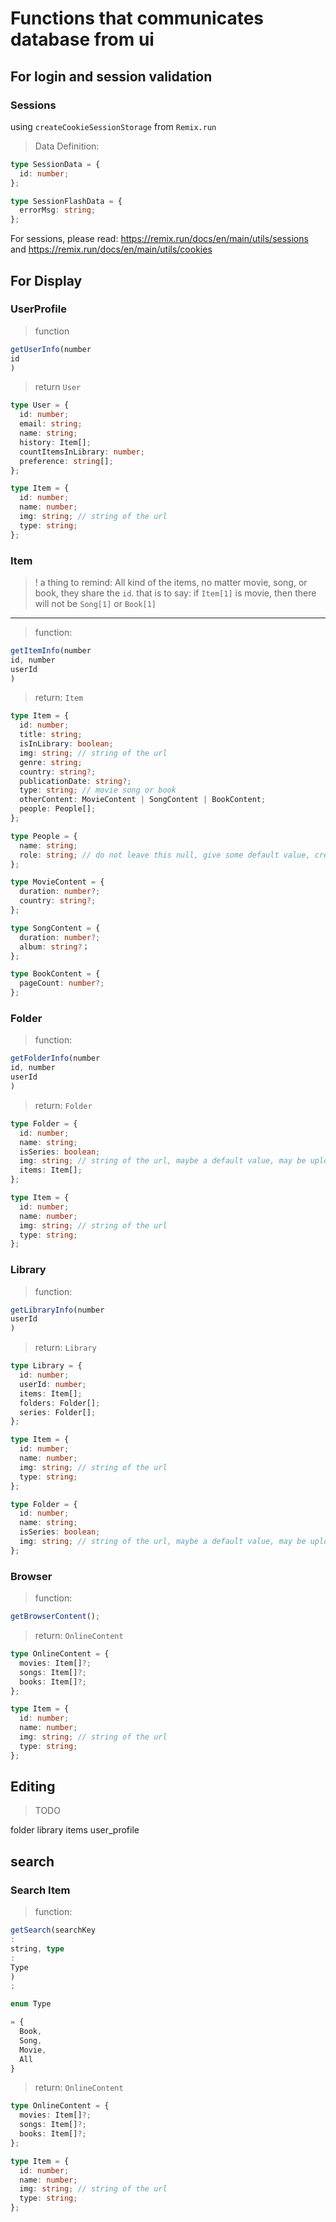 # Functions that communicates database from ui

## For login and session validation

### Sessions

using `createCookieSessionStorage` from `Remix.run`

> Data Definition:

```ts
type SessionData = {
  id: number;
};

type SessionFlashData = {
  errorMsg: string;
};
```

For sessions, please read: <https://remix.run/docs/en/main/utils/sessions>
and <https://remix.run/docs/en/main/utils/cookies>

## For Display

### UserProfile

> function

```ts
getUserInfo(number
id
)
```

> return `User`

```ts
type User = {
  id: number;
  email: string;
  name: string;
  history: Item[];
  countItemsInLibrary: number;
  preference: string[];
};

type Item = {
  id: number;
  name: number;
  img: string; // string of the url
  type: string;
};
```

### Item

> ! a thing to remind: All kind of the items, no matter movie, song, or book,
> they share the `id`. that is to say: if `Item[1]` is movie, then there will not
> be `Song[1]` or `Book[1]`

---

> function:

```ts
getItemInfo(number
id, number
userId
)
```

> return: `Item`

```ts
type Item = {
  id: number;
  title: string;
  isInLibrary: boolean;
  img: string; // string of the url
  genre: string;
  country: string?;
  publicationDate: string?;
  type: string; // movie song or book
  otherContent: MovieContent | SongContent | BookContent;
  people: People[];
};

type People = {
  name: string;
  role: string; // do not leave this null, give some default value, creator for song, movie, author for book.
};

type MovieContent = {
  duration: number?;
  country: string?;
};

type SongContent = {
  duration: number?;
  album: string?；
};

type BookContent = {
  pageCount: number?;
};
```

### Folder

> function:

```ts
getFolderInfo(number
id, number
userId
)
```

> return: `Folder`

```ts
type Folder = {
  id: number;
  name: string;
  isSeries: boolean;
  img: string; // string of the url, maybe a default value, may be upload by user, may be the img of the first item in the folder
  items: Item[];
};

type Item = {
  id: number;
  name: number;
  img: string; // string of the url
  type: string;
};
```

### Library

> function:

```ts
getLibraryInfo(number
userId
)
```

> return: `Library`

```ts
type Library = {
  id: number;
  userId: number;
  items: Item[];
  folders: Folder[];
  series: Folder[];
};

type Item = {
  id: number;
  name: number;
  img: string; // string of the url
  type: string;
};

type Folder = {
  id: number;
  name: string;
  isSeries: boolean;
  img: string; // string of the url, maybe a default value, may be upload by user, may be the img of the first item in the folder
};
```

### Browser

> function:

```ts
getBrowserContent();
```

> return: `OnlineContent`

```ts
type OnlineContent = {
  movies: Item[]?;
  songs: Item[]?;
  books: Item[]?;
};

type Item = {
  id: number;
  name: number;
  img: string; // string of the url
  type: string;
};
```

## Editing

> TODO

folder
library
items
user_profile

## search

### Search Item

> function:

```ts
getSearch(searchKey
:
string, type
:
Type
)
;

enum Type

= {
  Book,
  Song,
  Movie,
  All
}
```

> return: `OnlineContent`

```ts
type OnlineContent = {
  movies: Item[]?;
  songs: Item[]?;
  books: Item[]?;
};

type Item = {
  id: number;
  name: number;
  img: string; // string of the url
  type: string;
};
```
